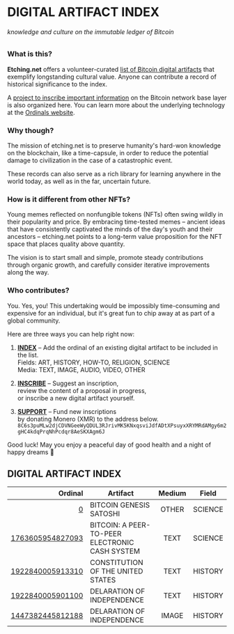 # DIGITAL ARTIFACT INDEX
###### *knowledge and culture on the immutable ledger of Bitcoin*

### What is this?

**Etching.net** offers a volunteer-curated [list of Bitcoin digital artifacts](#bitcoin-artifacts-by-ordinal) that exemplify longstanding cultural value. Anyone can contribute a record of historical significance to the index.

A [project to inscribe important information](https://github.com/users/etching-net/projects/1) on the Bitcoin network base layer is also organized here. You can learn more about the underlying technology at the [Ordinals website](https://ordinals.com).


### Why though?

The mission of etching.net is to preserve humanity's hard-won knowledge on the blockchain, like a time-capsule, in order to reduce the potential damage to civilization in the case of a catastrophic event.

These records can also serve as a rich library for learning anywhere in the world today, as well as in the far, uncertain future.


### How is it different from other NFTs?

Young memes reflected on nonfungible tokens (NFTs) often swing wildly in their popularity and price. By embracing time-tested memes – ancient ideas that have consistently captivated the minds of the day's youth and their ancestors – etching.net points to a long-term value proposition for the NFT space that places quality above quantity.

The vision is to start small and simple, promote steady contributions through organic growth, and carefully consider iterative improvements along the way.


### Who contributes?

You. Yes, you! This undertaking would be impossibly time-consuming and expensive for an individual, but it's great fun to chip away at as part of a global community.

Here are three ways you can help right now:

1. [**INDEX**](https://github.com/etching-net/etching-net.github.io/edit/main/README.md) – Add the ordinal of an existing digital artifact to be included in the list.  
   Fields: ART, HISTORY, HOW-TO, RELIGION, SCIENCE  
   Media: TEXT, IMAGE, AUDIO, VIDEO, OTHER

2. [**INSCRIBE**](https://github.com/users/etching-net/projects/1) – Suggest an inscription,  
   review the content of a proposal in progress,  
   or inscribe a new digital artifact yourself.

3. [**SUPPORT**](https://getmonero.org) – Fund new inscriptions  
   by donating Monero (XMR) to the address below.  
    `8C6s3puMLw2djCDVNGeeWyQDUL3RJrivMK5KNxqsviJdfADtXPsuyxXRYMRdAMgy6m2gHC4kdqPrqNhPcdqr8AeSKXAgm6J`

Good luck! May you enjoy a peaceful day of good health and a night of happy dreams 🙂


## DIGITAL ARTIFACT INDEX

| Ordinal | Artifact                                             | Medium | Field     |
| -------:| ---------------------------------------------------- |:------:|:---------:|
| [0](https://ordinals.com/sat/0) | BITCOIN GENESIS SATOSHI | OTHER | SCIENCE |
| [1763605954827093](https://ordinals.com/sat/1763605954827093) | BITCOIN: A PEER-TO-PEER ELECTRONIC CASH SYSTEM | TEXT | SCIENCE |
| [1922840005913310](https://ordinals.com/sat/1922840005913310) | CONSTITUTION OF THE UNITED STATES | TEXT | HISTORY |
| [1922840005901100](https://ordinals.com/sat/1922840005901100) | DELARATION OF INDEPENDENCE | TEXT | HISTORY |
| [1447382445812188](https://ordinals.com/sat/1447382445812188) | DELARATION OF INDEPENDENCE | IMAGE | HISTORY |
